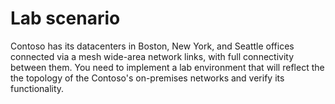 # Lab scenario
Contoso has its datacenters in Boston, New York, and Seattle offices connected via a mesh wide-area 
network links, with full connectivity between them. You need to implement a lab environment that will 
reflect the the topology of the Contoso's on-premises networks and verify its functionality.
